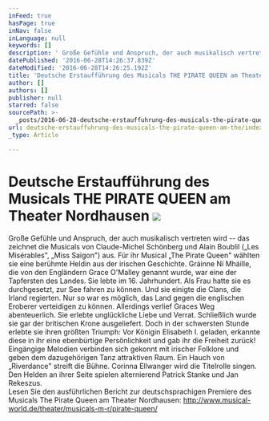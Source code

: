 ```yaml
---
inFeed: true
hasPage: true
inNav: false
inLanguage: null
keywords: []
description: ' Große Gefühle und Anspruch, der auch musikalisch vertreten wird – das zeichnet die Musicals von Claude-Michel Schönberg und Alain Boublil („Les Misérables“, „Miss Saigon“) aus. Für ihr Musical „The Pirate Queen“ wählten sie eine berühmte Heldin aus der irischen Geschichte. Gráinne Ní Mháille, die von den Engländern Grace O’Malley genannt wurde, war eine der Tapfersten des Landes. Sie lebte im 16. Jahrhundert. Als Frau hatte sie es durchgesetzt, zur See fahren zu können. Und sie einigte die Clans, die Irland regierten. Nur so war es möglich, das Land gegen die englischen Eroberer verteidigen zu können. Allerdings verlief Graces Weg abenteuerlich. Sie erlebte unglückliche Liebe und Verrat. Schließlich wurde sie gar der britischen Krone ausgeliefert. Doch in der schwersten Stunde erlebte sie ihren größten Triumph: Vor Königin Elisabeth I. geladen, erkannte diese in ihr eine ebenbürtige Persönlichkeit und gab ihr die Freiheit zurück!   Eingängige Melodien verbinden sich gekonnt mit irischer Folklore und geben dem dazugehörigen Tanz attraktiven Raum. Ein Hauch von „Riverdance“ streift die Bühne. Corinna Ellwanger wird die Titelrolle singen. Den Helden an ihrer Seite spielen alternierend Patrick Stanke und Jan Rekeszus.   Lesen Sie den ausführlichen Bericht zur deutschsprachigen Premiere des Musicals The Pirate Queen am Theater Nordhausen: http://www.musical-world.de/theater/musicals-m-r/pirate-queen/'
datePublished: '2016-06-28T14:26:37.839Z'
dateModified: '2016-06-28T14:26:25.192Z'
title: 'Deutsche Erstaufführung des Musicals THE PIRATE QUEEN am Theater Nordhausen '
author: []
authors: []
publisher: null
starred: false
sourcePath: >-
  _posts/2016-06-28-deutsche-erstauffuhrung-des-musicals-the-pirate-queen-am-the.md
url: deutsche-erstauffuhrung-des-musicals-the-pirate-queen-am-the/index.html
_type: Article

---
```

# Deutsche Erstaufführung des Musicals THE PIRATE QUEEN am Theater Nordhausen ![](https://the-grid-user-content.s3-us-west-2.amazonaws.com/f33bac77-f32c-4626-910d-220cfd95f064.jpg)

Große Gefühle und Anspruch, der auch musikalisch vertreten wird -- das zeichnet die Musicals von Claude-Michel Schönberg und Alain Boublil („Les Misérables", „Miss Saigon") aus. Für ihr Musical „The Pirate Queen" wählten sie eine berühmte Heldin aus der irischen Geschichte. Gráinne Ní Mháille, die von den Engländern Grace O'Malley genannt wurde, war eine der Tapfersten des Landes. Sie lebte im 16\. Jahrhundert. Als Frau hatte sie es durchgesetzt, zur See fahren zu können. Und sie einigte die Clans, die Irland regierten. Nur so war es möglich, das Land gegen die englischen Eroberer verteidigen zu können. Allerdings verlief Graces Weg abenteuerlich. Sie erlebte unglückliche Liebe und Verrat. Schließlich wurde sie gar der britischen Krone ausgeliefert. Doch in der schwersten Stunde erlebte sie ihren größten Triumph: Vor Königin Elisabeth I. geladen, erkannte diese in ihr eine ebenbürtige Persönlichkeit und gab ihr die Freiheit zurück!   
Eingängige Melodien verbinden sich gekonnt mit irischer Folklore und geben dem dazugehörigen Tanz attraktiven Raum. Ein Hauch von „Riverdance" streift die Bühne. Corinna Ellwanger wird die Titelrolle singen. Den Helden an ihrer Seite spielen alternierend Patrick Stanke und Jan Rekeszus.   
Lesen Sie den ausführlichen Bericht zur deutschsprachigen Premiere des Musicals The Pirate Queen am Theater Nordhausen: http://www.musical-world.de/theater/musicals-m-r/pirate-queen/